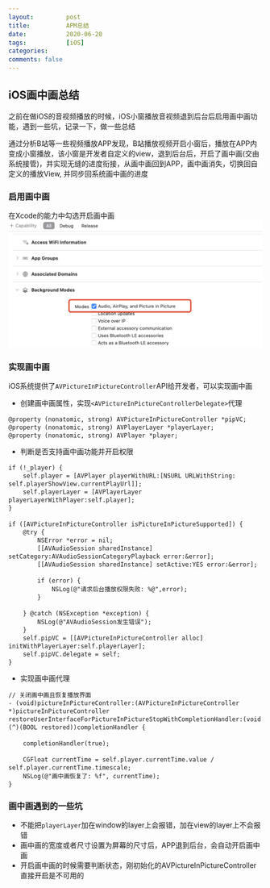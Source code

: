 ```yaml
---
layout:         post
title:          APM总结
date:           2020-06-20
tags:           [iOS]
categories:
comments: false
---
```


## iOS画中画总结
之前在做iOS的音视频播放的时候，iOS小窗播放音视频退到后台后启用画中画功能，遇到一些坑，记录一下，做一些总结

通过分析B站等一些视频播放APP发现，B站播放视频开启小窗后，播放在APP内变成小窗播放，该小窗是开发者自定义的view，退到后台后，开启了画中画(交由系统接管)，并实现无缝的进度衔接，从画中画回到APP，画中画消失，切换回自定义的播放View, 并同步回系统画中画的进度

### 启用画中画
在Xcode的能力中勾选开启画中画
![](media/16685090834891.jpg)

### 实现画中画
iOS系统提供了```AVPictureInPictureController```API给开发者，可以实现画中画

-  创建画中画属性，实现```<AVPictureInPictureControllerDelegate>```代理
 ```
@property (nonatomic, strong) AVPictureInPictureController *pipVC;
@property (nonatomic, strong) AVPlayerLayer *playerLayer;
@property (nonatomic, strong) AVPlayer *player;
```
- 判断是否支持画中画功能并开启权限
``` 
if (!_player) {
    self.player = [AVPlayer playerWithURL:[NSURL URLWithString: self.playerShowView.currentPlayUrl]];
    self.playerLayer = [AVPlayerLayer playerLayerWithPlayer:self.player];
}

if ([AVPictureInPictureController isPictureInPictureSupported]) {
    @try {
        NSError *error = nil;
        [[AVAudioSession sharedInstance] setCategory:AVAudioSessionCategoryPlayback error:&error];
        [[AVAudioSession sharedInstance] setActive:YES error:&error];
        
        if (error) {
            NSLog(@"请求后台播放权限失败: %@",error);
        }
        
    } @catch (NSException *exception) {
        NSLog(@"AVAudioSession发生错误");
    }
    self.pipVC = [[AVPictureInPictureController alloc] initWithPlayerLayer:self.playerLayer];
    self.pipVC.delegate = self;
}
```

- 实现画中画代理
```
// 关闭画中画且恢复播放界面
- (void)pictureInPictureController:(AVPictureInPictureController *)pictureInPictureController restoreUserInterfaceForPictureInPictureStopWithCompletionHandler:(void (^)(BOOL restored))completionHandler {
    
    completionHandler(true);
    
    CGFloat currentTime = self.player.currentTime.value / self.player.currentTime.timescale;
    NSLog(@"画中画恢复了: %f", currentTime);
}
```

### 画中画遇到的一些坑
- 不能把```playerLayer```加在window的layer上会报错，加在view的layer上不会报错
- 画中画的宽度或者尺寸设置为屏幕的尺寸后，APP退到后台，会自动开启画中画
- 开启画中画的时候需要判断状态，刚初始化的AVPictureInPictureController直接开启是不可用的


